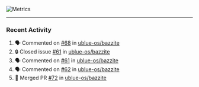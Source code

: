 ![Metrics](https://metrics.lecoq.io/KyleGospo?template=classic&base=header%2C%20activity%2C%20community%2C%20repositories%2C%20metadata&base.indepth=false&base.hireable=false&base.skip=false&config.timezone=America%2FLos_Angeles)

---
### Recent Activity
<!--START_SECTION:activity-->
1. 🗣 Commented on [#68](https://github.com/ublue-os/bazzite/pull/68#issuecomment-1650705004) in [ublue-os/bazzite](https://github.com/ublue-os/bazzite)
2. 🔒 Closed issue [#61](https://github.com/ublue-os/bazzite/issues/61) in [ublue-os/bazzite](https://github.com/ublue-os/bazzite)
3. 🗣 Commented on [#61](https://github.com/ublue-os/bazzite/issues/61#issuecomment-1650665174) in [ublue-os/bazzite](https://github.com/ublue-os/bazzite)
4. 🗣 Commented on [#62](https://github.com/ublue-os/bazzite/issues/62#issuecomment-1650434614) in [ublue-os/bazzite](https://github.com/ublue-os/bazzite)
5. 🎉 Merged PR [#72](https://github.com/ublue-os/bazzite/pull/72) in [ublue-os/bazzite](https://github.com/ublue-os/bazzite)
<!--END_SECTION:activity-->
